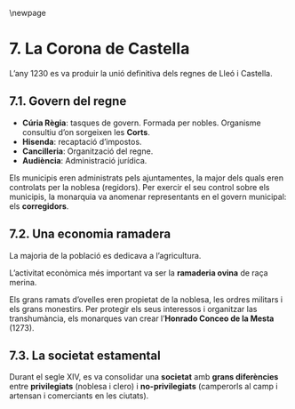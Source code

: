 \newpage

# 7. La Corona de Castella #

L’any 1230 es va produir la unió definitiva dels regnes de Lleó i Castella.

## 7.1. Govern del regne ##

- **Cúria Règia**: tasques de govern. Formada per nobles. Organisme consultiu d’on sorgeixen les **Corts**.
- **Hisenda**: recaptació d’impostos.
- **Cancilleria**: Organització del regne.
- **Audiència**: Administració jurídica.

Els municipis eren administrats pels ajuntamentes, la major dels quals eren controlats per la noblesa (regidors). Per exercir el seu control sobre els municipis, la monarquia va anomenar representants en el govern municipal: els **corregidors**.

## 7.2. Una economia ramadera ##

La majoria de la població es dedicava a l’agricultura.

L’activitat econòmica més important va ser la **ramaderia ovina** de raça merina.

Els grans ramats d’ovelles eren propietat de la noblesa, les ordres militars i els grans monestirs. Per protegir els seus interessos i organitzar las transhumància, els monarques van crear l’**Honrado Conceo de la Mesta** (1273).

## 7.3. La societat estamental ##

Durant el segle XIV, es va consolidar una **societat** amb **grans diferències** entre **privilegiats** (noblesa i clero) i **no-privilegiats** (camperorls al camp i artensan i comerciants en les ciutats).

